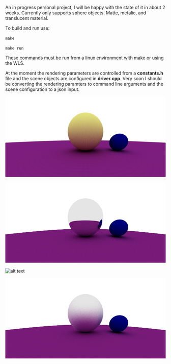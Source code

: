 An in progress personal project, I will be happy with the state of it in about 2 weeks. Currently only supports sphere objects. Matte, metalic, and translucent material. 

To build and run use:

`make`

`make run`

These commands must be run from a linux environment with make or using the WLS.

At the moment the rendering parameters are controlled from a **constants.h** file and the scene objects are configured in **driver.cpp**. 
Very soon I should be converting the rendering paramters to command line arguments and the scene configuration to a json input.

![alt text](output/medium_quality_color.bmp?raw=true)

![alt text](output/reflection_no_fuzz.bmp?raw=true)

![alt text](output/firstColor.bmp?raw=true)


![alt text](output/blur_1.bmp?raw=true)

